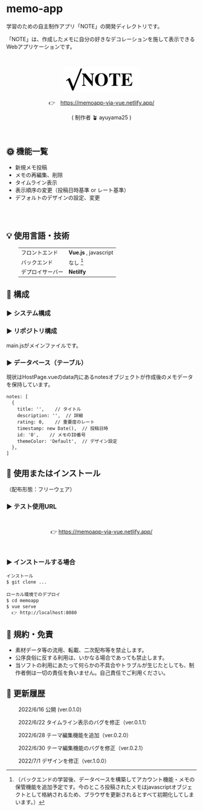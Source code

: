 # memo-app
  学習のための自主制作アプリ「NOTE」の開発ディレクトリです。

  「NOTE」は、作成したメモに自分の好きなデコレーションを施して表示できるWebアプリケーションです。

<div style="text-align: center; padding: 1rem;">

![ロゴ：NOTE](./src/assets/logo-note.png)

👉　https://memoapp-via-vue.netlify.app/

( 制作者 🪴 ayuyama25 )

</div>

## 🌞 機能一覧
  * 新規メモ投稿
  * メモの再編集、削除  
  * タイムライン表示
  * 表示順序の変更（投稿日時基準 or レート基準）
  * デフォルトのデザインの設定、変更

<div style="text-align: center; padding: 1rem;">
<!--   ＜デモンストレーション＞ -->
<!-- TODO: 使い方の追加 -->

</div>

## 💡 使用言語・技術

<div style="padding: 0 2rem;">

| | |
|-|-|
| フロントエンド | **Vue.js** , javascript |
| バックエンド | なし [^補足] |
| デプロイサーバー | **Netilfy** 

[^補足]: （バックエンドの学習後、データベースを構築してアカウント機能・メモの保管機能を追加予定です。今のところ投稿されたメモはjavascriptオブジェクトとして格納されるため、ブラウザを更新されるとすべて初期化してしまいます。）

</div>

## 🌵 構成

### ▶︎ システム構成


### ▶︎ リポジトリ構成
  main.jsがメインファイルです。
<!-- HostPage.vueがappをマウントしている・・？？ -->
<!-- TODO 確認 -->

### ▶︎ データベース（テーブル）
  現状はHostPage.vueのdata内にあるnotesオブジェクトが作成後のメモデータを保持しています。
```
notes: [
  {
    title: '',    // タイトル
    description: '',  // 詳細
    rating: 0,    // 重要度のレート
    timestamp: new Date(),  // 投稿日時
    id: '0',    // メモのID番号
    themeColor: 'Default',  // デザイン設定
  }, 
]
```

## 📝 使用またはインストール

（配布形態：フリーウェア）

### ▶︎ テスト使用URL

<div style="text-align: center; padding: 1rem;">

  👉 https://memoapp-via-vue.netlify.app/

</div>

### ▶︎ インストールする場合
```
インストール
$ git clone ...

ローカル環境でのデプロイ
$ cd memoapp
$ vue serve
  👉 http://localhost:8080
```
<!-- コマンド要確認、修正 -->

## 🫰 規約・免責
* 素材データ等の流用、転載、二次配布等を禁止します。
* 公序良俗に反する利用は、いかなる場合であっても禁止します。
* 当ソフトの利用にあたって何らかの不具合やトラブルが生じたとしても、制作者側は一切の責任を負いません。自己責任でご利用ください。

## 🔖 更新履歴
<div style="padding: 0 2rem;">

2022/6/16 公開 (ver.0.1.0)

2022/6/22 タイムライン表示のバグを修正（ver.0.1.1）

2022/6/28 テーマ編集機能を追加（ver.0.2.0）

2022/6/30 テーマ編集機能のバグを修正（ver.0.2.1）

2022/7/1  デザインを修正（ver.1.0.0）

<!--  TODO 確認、整備 -->
</div>

